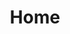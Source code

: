 ---
layout: index
title: Home
lang: es
permalink: /es

strings:
  support-us: Soportarnos
  projects: Proyectos

  title-who-are-we: ¿Quién somos?
  desc-who-are-we: ¡Somos un grupo de alumnos y desarolladores profesionales, juntos para crear herramientas utiles por la communidad. Nuestro objetivo es de ayudarse, hacer proyectos comunes, y la lema es la amistad!
  
  title-what-do-we-do: Qué hacemos?
  desc-what-do-we-do: Tenemos un ideal de open source, así que todos nuestros proyectos lo son, y las donaciones nos permiten pagar el alojamiento de los servicios que proponemos. Un día quizás nuestros proyectos sean bastante importantes para que pasarián a ser nuestro trabajo, pero esperando, vos queremos todos.

  title-our-projects: Nuestros proyectos

  title-support-us: Soportarnos
  desc-support-us: Ya no tenemos un sistema de donaciones, pero los enlaces seran aquí cuándo disponibles.

  in-other-languages: En otros idiomas
---